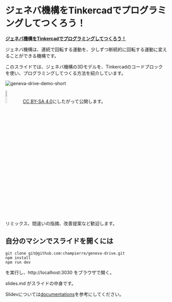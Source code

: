 # ジェネバ機構をTinkercadでプログラミングしてつくろう！

**[ジェネバ機構をTinkercadでプログラミングしてつくろう！](https://champierre.github.io/geneva-drive/)**

ジェネバ機構は、連続で回転する運動を、少しずつ断続的に回転する運動に変えることができる機構です。

このスライドでは、ジェネバ機構の3Dモデルを、Tinkercadのコードブロックを使い、プログラミングしてつくる方法を紹介しています。

![geneva-drive-demo-short](https://github.com/user-attachments/assets/3d9b0731-378f-4c9b-9050-9050e5d3bc8b)


<a href="https://creativecommons.org/licenses/by-sa/4.0/deed.ja"><img src="https://champierre.github.io/geneva-drive/by-sa.webp" style="width: 10%"></a>
[CC BY-SA 4.0](https://creativecommons.org/licenses/by-sa/4.0/deed.ja)にしたがって公開します。

リミックス、間違いの指摘、改善提案など歓迎します。

## 自分のマシンでスライドを開くには

```
git clone git@github.com:champierre/geneva-drive.git
npm install
npm run dev
```

を実行し、http://localhost:3030 をブラウザで開く。

slides.md がスライドの中身です。

Slidevについては[documentations](https://sli.dev/)を参考にしてください。
